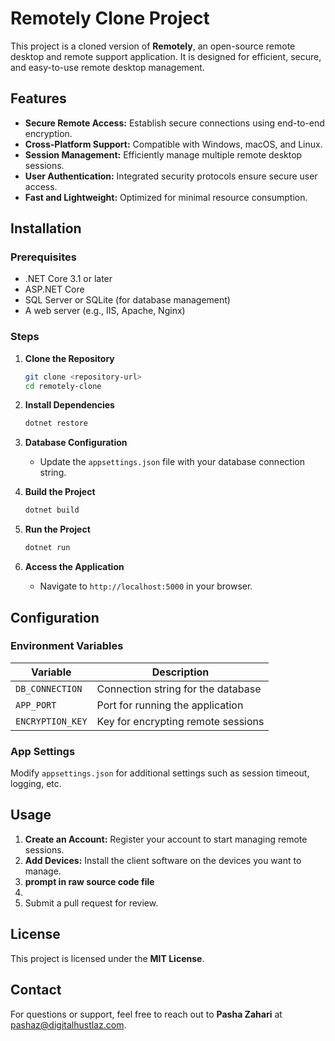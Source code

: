 # Remotely Clone Project

This project is a cloned version of **Remotely**, an open-source remote desktop and remote support application. It is designed for efficient, secure, and easy-to-use remote desktop management.

## Features

- **Secure Remote Access:** Establish secure connections using end-to-end encryption.
- **Cross-Platform Support:** Compatible with Windows, macOS, and Linux.
- **Session Management:** Efficiently manage multiple remote desktop sessions.
- **User Authentication:** Integrated security protocols ensure secure user access.
- **Fast and Lightweight:** Optimized for minimal resource consumption.

## Installation

### Prerequisites

- .NET Core 3.1 or later
- ASP.NET Core
- SQL Server or SQLite (for database management)
- A web server (e.g., IIS, Apache, Nginx)

### Steps

1. **Clone the Repository**

   ```bash
   git clone <repository-url>
   cd remotely-clone
   ```

2. **Install Dependencies**

   ```bash
   dotnet restore
   ```

3. **Database Configuration**

   - Update the `appsettings.json` file with your database connection string.

4. **Build the Project**

   ```bash
   dotnet build
   ```

5. **Run the Project**

   ```bash
   dotnet run
   ```

6. **Access the Application**

   - Navigate to `http://localhost:5000` in your browser.

## Configuration

### Environment Variables

| Variable         | Description                        |
| ---------------- | ---------------------------------- |
| `DB_CONNECTION`  | Connection string for the database |
| `APP_PORT`       | Port for running the application   |
| `ENCRYPTION_KEY` | Key for encrypting remote sessions |

### App Settings

Modify `appsettings.json` for additional settings such as session timeout, logging, etc.

## Usage

1. **Create an Account:** Register your account to start managing remote sessions.
2. **Add Devices:** Install the client software on the devices you want to manage.
3. **prompt in raw source code file**
4.
5. Submit a pull request for review.

## License

This project is licensed under the **MIT License**.

## Contact

For questions or support, feel free to reach out to **Pasha Zahari** at [pashaz@digitalhustlaz.com](mailto\:pashaz@digitalhustlaz.com).

